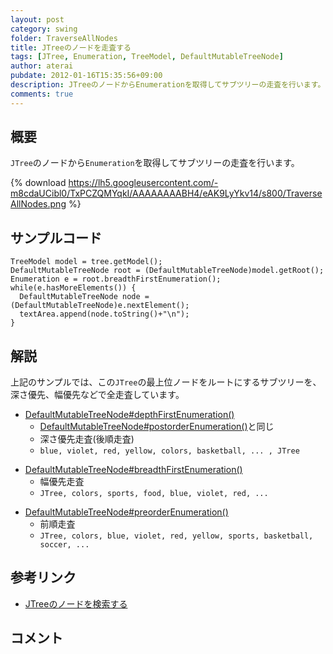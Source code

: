 ```yaml
---
layout: post
category: swing
folder: TraverseAllNodes
title: JTreeのノードを走査する
tags: [JTree, Enumeration, TreeModel, DefaultMutableTreeNode]
author: aterai
pubdate: 2012-01-16T15:35:56+09:00
description: JTreeのノードからEnumerationを取得してサブツリーの走査を行います。
comments: true
---
```

## 概要
`JTree`のノードから`Enumeration`を取得してサブツリーの走査を行います。

{% download https://lh5.googleusercontent.com/-m8cdaUCibl0/TxPCZQMYqkI/AAAAAAAABH4/eAK9LyYkv14/s800/TraverseAllNodes.png %}

## サンプルコード
<pre class="prettyprint"><code>TreeModel model = tree.getModel();
DefaultMutableTreeNode root = (DefaultMutableTreeNode)model.getRoot();
Enumeration e = root.breadthFirstEnumeration();
while(e.hasMoreElements()) {
  DefaultMutableTreeNode node = (DefaultMutableTreeNode)e.nextElement();
  textArea.append(node.toString()+"\n");
}
</code></pre>

## 解説
上記のサンプルでは、この`JTree`の最上位ノードをルートにするサブツリーを、深さ優先、幅優先などで全走査しています。

- [DefaultMutableTreeNode#depthFirstEnumeration()](http://docs.oracle.com/javase/jp/6/api/javax/swing/tree/DefaultMutableTreeNode.html#depthFirstEnumeration%28%29)
    - [DefaultMutableTreeNode#postorderEnumeration()](http://docs.oracle.com/javase/jp/6/api/javax/swing/tree/DefaultMutableTreeNode.html#postorderEnumeration%28%29)と同じ
    - 深さ優先走査(後順走査)
    - `blue, violet, red, yellow, colors, basketball, ... , JTree`

<!-- dummy comment line for breaking list -->

- [DefaultMutableTreeNode#breadthFirstEnumeration()](http://docs.oracle.com/javase/jp/6/api/javax/swing/tree/DefaultMutableTreeNode.html#breadthFirstEnumeration%28%29)
    - 幅優先走査
    - `JTree, colors, sports, food, blue, violet, red, ...`

<!-- dummy comment line for breaking list -->

- [DefaultMutableTreeNode#preorderEnumeration()](http://docs.oracle.com/javase/jp/6/api/javax/swing/tree/DefaultMutableTreeNode.html#preorderEnumeration%28%29)
    - 前順走査
    - `JTree, colors, blue, violet, red, yellow, sports, basketball, soccer, ...`

<!-- dummy comment line for breaking list -->

## 参考リンク
- [JTreeのノードを検索する](http://terai.xrea.jp/Swing/SearchBox.html)

<!-- dummy comment line for breaking list -->

## コメント
